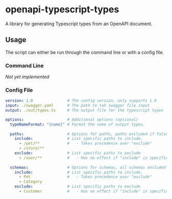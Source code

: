 # openapi-typescript-types

A library for generating Typescript types from an OpenAPI document.

## Usage

The script can either be run through the command line or with a config file.

### Command Line

_Not yet implemented_

### Config File

```yaml
version: 1.0               # The config version, only supports 1.0
input: ./swagger.yaml      # The path to teh swagger file input
output: ./out/types.ts     # The output file for the typescript types

options:                   # Additional options (optional)
  typeNameFormat: "{name}" # Format the name of output types.
  
  paths:                   # Options for paths, paths excluded if false
    include:               # List specific paths to include.
      - /pet/**            #   - Takes precedence over "exclude"
      - /store/**
    exclude:               # List specific paths to exclude
      - /user/**           #   - Has no effect if "include" is specified
  
  schemas:                 # Options for schemas, all schemas excluded if false
    include:               # List specific paths to include.
      - Pet                #   - Takes precedence over "exclude"
      - Category
    exclude:               # List specific paths to exclude
      - Customer           #   - Has no effect if "include" is specified
```